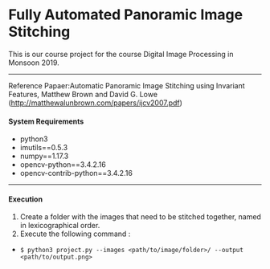 # Fully Automated Panoramic Image Stitching
This is our course project for the course Digital Image Processing in Monsoon 2019. 
____
Reference Papaer:Automatic Panoramic Image Stitching using Invariant Features, Matthew Brown and David G. Lowe
(http://matthewalunbrown.com/papers/ijcv2007.pdf)

#### System Requirements
* python3
* imutils==0.5.3
* numpy==1.17.3
* opencv-python==3.4.2.16
* opencv-contrib-python==3.4.2.16
____
#### Execution

1. Create a folder with the images that need to be stitched together, named in lexicographical order. 
2. Execute the following command : 
  *  ```$ python3 project.py --images <path/to/image/folder>/ --output <path/to/output.png>```
